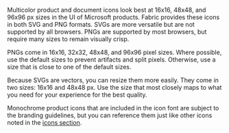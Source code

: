 Multicolor product and document icons look best at 16x16, 48x48, and 96x96 px sizes in the UI of Microsoft products. Fabric provides these icons in both SVG and PNG formats. SVGs are more versatile but are not supported by all browsers. PNGs are supported by most browsers, but require many sizes to remain visually crisp.

PNGs come in 16x16, 32x32, 48x48, and 96x96 pixel sizes. Where possible, use the default sizes to prevent artifacts and split pixels. Otherwise, use a size that is close to one of the default sizes.

Because SVGs are vectors, you can resize them more easily. They come in two sizes: 16x16 and 48x48 px. Use the size that most closely maps to what you need for your experience for the best quality.

Monochrome product icons that are included in the icon font are subject to the branding guidelines, but you can reference them just like other icons noted in the [icons section](#/styles/web/icons).
